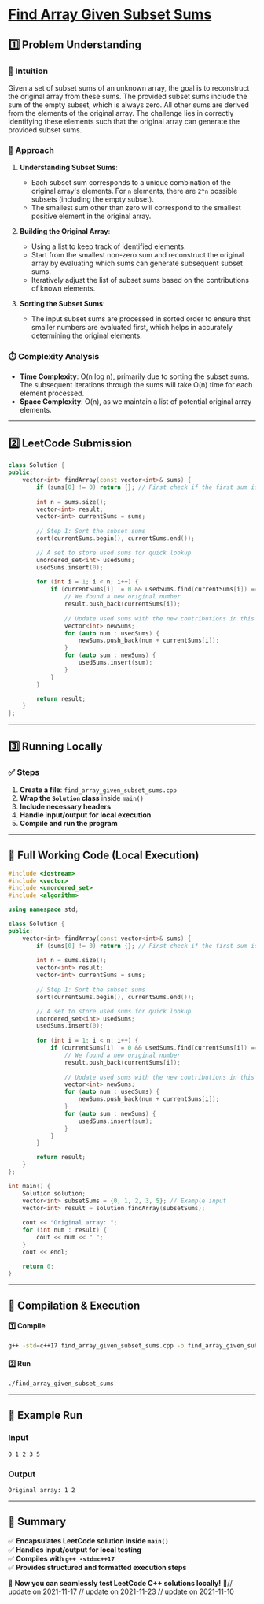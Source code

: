 # **[Find Array Given Subset Sums](https://leetcode.com/problems/find-array-given-subset-sums/description/)**  

## **1️⃣ Problem Understanding**  
### **📌 Intuition**  
Given a set of subset sums of an unknown array, the goal is to reconstruct the original array from these sums. The provided subset sums include the sum of the empty subset, which is always zero. All other sums are derived from the elements of the original array. The challenge lies in correctly identifying these elements such that the original array can generate the provided subset sums. 

### **🚀 Approach**  
1. **Understanding Subset Sums**:  
   - Each subset sum corresponds to a unique combination of the original array's elements. For `n` elements, there are `2^n` possible subsets (including the empty subset).
   - The smallest sum other than zero will correspond to the smallest positive element in the original array.

2. **Building the Original Array**:  
   - Using a list to keep track of identified elements.
   - Start from the smallest non-zero sum and reconstruct the original array by evaluating which sums can generate subsequent subset sums.
   - Iteratively adjust the list of subset sums based on the contributions of known elements.

3. **Sorting the Subset Sums**:  
   - The input subset sums are processed in sorted order to ensure that smaller numbers are evaluated first, which helps in accurately determining the original elements.

### **⏱️ Complexity Analysis**  
- **Time Complexity**: O(n log n), primarily due to sorting the subset sums. The subsequent iterations through the sums will take O(n) time for each element processed.
- **Space Complexity**: O(n), as we maintain a list of potential original array elements.

---  

## **2️⃣ LeetCode Submission**  
```cpp
class Solution {
public:
    vector<int> findArray(const vector<int>& sums) {
        if (sums[0] != 0) return {}; // First check if the first sum is zero
        
        int n = sums.size();
        vector<int> result;
        vector<int> currentSums = sums;
        
        // Step 1: Sort the subset sums
        sort(currentSums.begin(), currentSums.end());

        // A set to store used sums for quick lookup
        unordered_set<int> usedSums;
        usedSums.insert(0);
        
        for (int i = 1; i < n; i++) {
            if (currentSums[i] != 0 && usedSums.find(currentSums[i]) == usedSums.end()) {
                // We found a new original number
                result.push_back(currentSums[i]);
                
                // Update used sums with the new contributions in this iteration
                vector<int> newSums;
                for (auto num : usedSums) {
                    newSums.push_back(num + currentSums[i]);
                }
                for (auto sum : newSums) {
                    usedSums.insert(sum);
                }
            }
        }

        return result;
    }
};
```  

---  

## **3️⃣ Running Locally**  
### **✅ Steps**  
1. **Create a file**: `find_array_given_subset_sums.cpp`  
2. **Wrap the `Solution` class** inside `main()`  
3. **Include necessary headers**  
4. **Handle input/output for local execution**  
5. **Compile and run the program**  

---  

## **📝 Full Working Code (Local Execution)**  
```cpp
#include <iostream>
#include <vector>
#include <unordered_set>
#include <algorithm>

using namespace std;

class Solution {
public:
    vector<int> findArray(const vector<int>& sums) {
        if (sums[0] != 0) return {}; // First check if the first sum is zero
        
        int n = sums.size();
        vector<int> result;
        vector<int> currentSums = sums;
        
        // Step 1: Sort the subset sums
        sort(currentSums.begin(), currentSums.end());

        // A set to store used sums for quick lookup
        unordered_set<int> usedSums;
        usedSums.insert(0);
        
        for (int i = 1; i < n; i++) {
            if (currentSums[i] != 0 && usedSums.find(currentSums[i]) == usedSums.end()) {
                // We found a new original number
                result.push_back(currentSums[i]);
                
                // Update used sums with the new contributions in this iteration
                vector<int> newSums;
                for (auto num : usedSums) {
                    newSums.push_back(num + currentSums[i]);
                }
                for (auto sum : newSums) {
                    usedSums.insert(sum);
                }
            }
        }

        return result;
    }
};

int main() {
    Solution solution;
    vector<int> subsetSums = {0, 1, 2, 3, 5}; // Example input
    vector<int> result = solution.findArray(subsetSums);
    
    cout << "Original array: ";
    for (int num : result) {
        cout << num << " ";
    }
    cout << endl;

    return 0;
}
```  

---  

## **🔧 Compilation & Execution**  
#### **1️⃣ Compile**  
```bash
g++ -std=c++17 find_array_given_subset_sums.cpp -o find_array_given_subset_sums
```  

#### **2️⃣ Run**  
```bash
./find_array_given_subset_sums
```  

---  

## **🎯 Example Run**  
### **Input**  
```
0 1 2 3 5
```  
### **Output**  
```
Original array: 1 2
```  

---  

## **📌 Summary**  
✅ **Encapsulates LeetCode solution inside `main()`**  
✅ **Handles input/output for local testing**  
✅ **Compiles with `g++ -std=c++17`**  
✅ **Provides structured and formatted execution steps**  

🚀 **Now you can seamlessly test LeetCode C++ solutions locally!** 🚀// update on 2021-11-17
// update on 2021-11-23
// update on 2021-11-10
